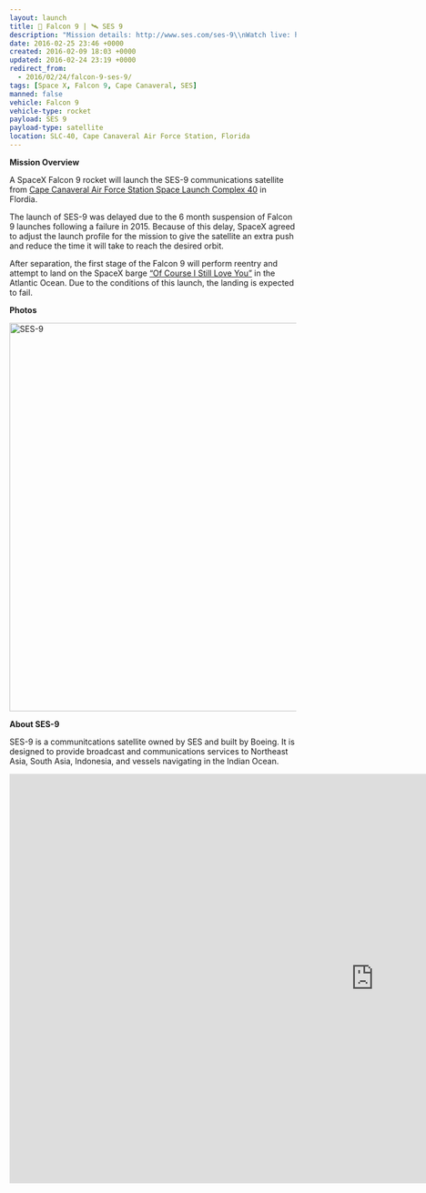 ```yaml
---
layout: launch
title: 🚀 Falcon 9 | 🛰 SES 9
description: "Mission details: http://www.ses.com/ses-9\\nWatch live: http://www.spacex.com/webcast"
date: 2016-02-25 23:46 +0000
created: 2016-02-09 18:03 +0000
updated: 2016-02-24 23:19 +0000
redirect_from:
  - 2016/02/24/falcon-9-ses-9/
tags: [Space X, Falcon 9, Cape Canaveral, SES]
manned: false
vehicle: Falcon 9
vehicle-type: rocket
payload: SES 9
payload-type: satellite
location: SLC-40, Cape Canaveral Air Force Station, Florida
---
```


__Mission Overview__

A SpaceX Falcon 9 rocket will launch the SES-9 communications satellite from [Cape Canaveral Air Force Station Space Launch Complex 40](https://en.m.wikipedia.org/wiki/Cape_Canaveral_Air_Force_Station_Space_Launch_Complex_40) in Flordia.

The launch of SES-9 was delayed due to the 6 month suspension of Falcon 9 launches following a failure in 2015. Because of this delay, SpaceX agreed to adjust the launch profile for the mission to give the satellite an extra push and reduce the time it will take to reach the desired orbit.

After separation, the first stage of the Falcon 9 will perform reentry and attempt to land on the SpaceX barge [“Of Course I Still Love You”](https://en.wikipedia.org/wiki/Autonomous_spaceport_drone_ship#Of_Course_I_Still_Love_You_.28Marmac_304.29) in the Atlantic Ocean. Due to the conditions of this launch, the landing is expected to fail.

__Photos__

<a data-flickr-embed="true" href="https://www.flickr.com/photos/launchcalendar/galleries/72157664441778520/" title="Falcon 9 | SES-9, a gallery by launchcalendar, on Flickr"><img src="https://farm2.staticflickr.com/1550/24585667074_e3591063b1_b.jpg" width="1024" height="683" alt="SES-9"></a><script async src="https://embedr.flickr.com/assets/client-code.js" charset="utf-8"></script>

__About SES-9__

SES-9 is a communitcations satellite owned by SES and built by Boeing. It is designed to provide broadcast and communications services to Northeast Asia, South Asia, Indonesia, and vessels navigating in the Indian Ocean.

<iframe width="1280" height="720" src="https://www.youtube.com/embed/UFQ8PfmTIFk" frameborder="0" allowfullscreen></iframe>
